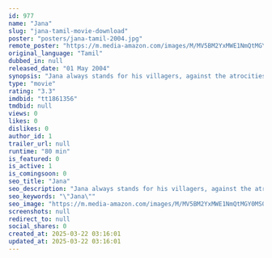 ```yaml
---
id: 977
name: "Jana"
slug: "jana-tamil-movie-download"
poster: "posters/jana-tamil-2004.jpg"
remote_poster: "https://m.media-amazon.com/images/M/MV5BM2YxMWE1NmQtMGY0MS00YmRlLWE5NTYtYTk1MTBiOGE5YTRiXkEyXkFqcGc@._V1_SX300.jpg"
original_language: "Tamil"
dubbed_in: null
released_date: "01 May 2004"
synopsis: "Jana always stands for his villagers, against the atrocities committed by Veerapandi. Manimegalai, Veerapandi's daughter, falls in love with Jana, but is stunned when she learns about his past life."
type: "movie"
rating: "3.3"
imdbid: "tt1861356"
tmdbid: null
views: 0
likes: 0
dislikes: 0
author_id: 1
trailer_url: null
runtime: "80 min"
is_featured: 0
is_active: 1
is_comingsoon: 0
seo_title: "Jana"
seo_description: "Jana always stands for his villagers, against the atrocities committed by Veerapandi. Manimegalai, Veerapandi's daughter, falls in love with Jana, but is stunned when she learns about his past life."
seo_keywords: "\"Jana\""
seo_image: "https://m.media-amazon.com/images/M/MV5BM2YxMWE1NmQtMGY0MS00YmRlLWE5NTYtYTk1MTBiOGE5YTRiXkEyXkFqcGc@._V1_SX300.jpg"
screenshots: null
redirect_to: null
social_shares: 0
created_at: 2025-03-22 03:16:01
updated_at: 2025-03-22 03:16:01
---
```


